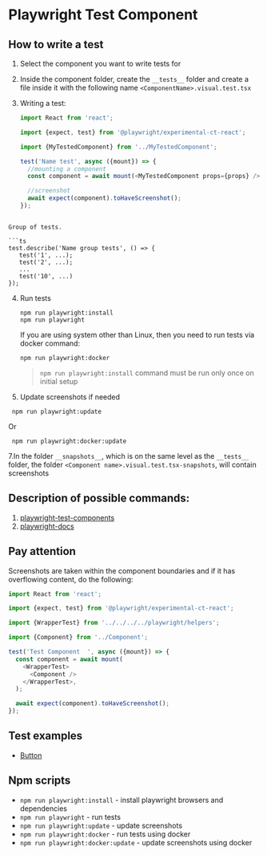 # Playwright Test Component

## How to write a test

1. Select the component you want to write tests for
2. Inside the component folder, create the `__tests__` folder and create a file inside it with the following name `<ComponentName>.visual.test.tsx`
3. Writing a test:

   ```ts
   import React from 'react';

   import {expect, test} from '@playwright/experimental-ct-react';

   import {MyTestedComponent} from '../MyTestedComponent';

   test('Name test', async ({mount}) => {
     //mounting a component
     const component = await mount(<MyTestedComponent props={props} />);

     //screenshot
     await expect(component).toHaveScreenshot();
   });
   ```

````

Group of tests.

```ts
test.describe('Name group tests', () => {
   test('1', ...);
   test('2', ...);
   ...
   test('10', ...)
});
````

4. Run tests

   ```shell
   npm run playwright:install
   npm run playwright
   ```

   If you are using system other than Linux, then you need to run tests via docker command:

   ```shell
   npm run playwright:docker
   ```

   > `npm run playwright:install` command must be run only once on initial setup

5. Update screenshots if needed

```shell
 npm run playwright:update
```

Or

```shell
 npm run playwright:docker:update
```

7.In the folder `__snapshots__`, which is on the same level as the `__tests__` folder, the folder `<Component name>.visual.test.tsx-snapshots`, will contain screenshots

## Description of possible commands:

1. [playwright-test-components](https://playwright.dev/docs/test-components)
2. [playwright-docs](https://playwright.dev/docs/api/class-test)

## Pay attention

Screenshots are taken within the component boundaries and if it has overflowing content, do the following:

```ts
import React from 'react';

import {expect, test} from '@playwright/experimental-ct-react';

import {WrapperTest} from '../../../../playwright/helpers';

import {Component} from '../Component';

test('Test Component  ', async ({mount}) => {
  const component = await mount(
    <WrapperTest>
      <Component />
    </WrapperTest>,
  );

  await expect(component).toHaveScreenshot();
});
```

## Test examples

- [Button](../src/components/Button/__tests__/Button.visual.test)

## Npm scripts

- `npm run playwright:install` - install playwright browsers and dependencies
- `npm run playwright` - run tests
- `npm run playwright:update` - update screenshots
- `npm run playwright:docker` - run tests using docker
- `npm run playwright:docker:update` - update screenshots using docker
